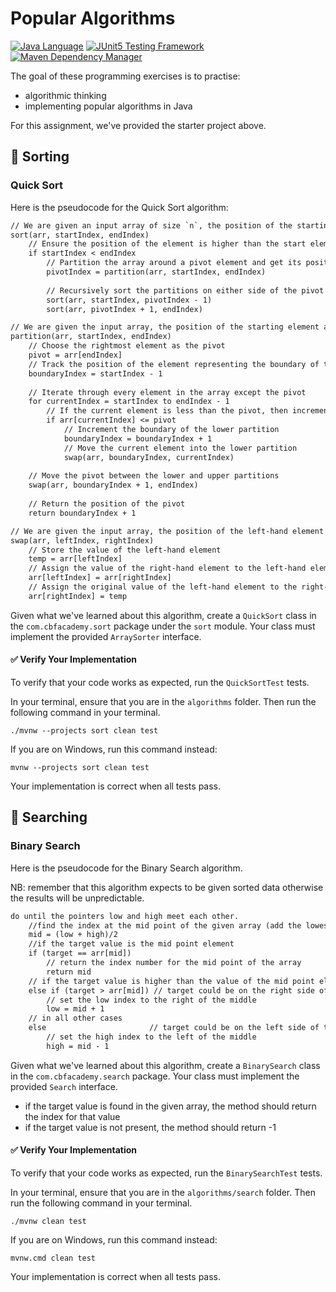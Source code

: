 # Popular Algorithms

[![Java Language](https://img.shields.io/badge/PLATFORM-OpenJDK-3A75B0.svg?style=for-the-badge)][1]
[![JUnit5 Testing Framework](https://img.shields.io/badge/testing%20framework-JUnit5-26A162.svg?style=for-the-badge)][2]
[![Maven Dependency Manager](https://img.shields.io/badge/dependency%20manager-Maven-AA215A.svg?style=for-the-badge)][3]

The goal of these programming exercises is to practise:
- algorithmic thinking
- implementing popular algorithms in Java

For this assignment, we've provided the starter project above.

## :pushpin: Sorting

### Quick Sort

Here is the pseudocode for the Quick Sort algorithm:

```txt
// We are given an input array of size `n`, the position of the starting element (initially `0`) and the position of the end element (initially `n-1`)
sort(arr, startIndex, endIndex)
    // Ensure the position of the element is higher than the start element
    if startIndex < endIndex
        // Partition the array around a pivot element and get its position
        pivotIndex = partition(arr, startIndex, endIndex)
        
        // Recursively sort the partitions on either side of the pivot
        sort(arr, startIndex, pivotIndex - 1)
        sort(arr, pivotIndex + 1, endIndex)

// We are given the input array, the position of the starting element and the position of the end element
partition(arr, startIndex, endIndex)
    // Choose the rightmost element as the pivot
    pivot = arr[endIndex]
    // Track the position of the element representing the boundary of the lower partition and initialise it to the position just before the starting element
    boundaryIndex = startIndex - 1
    
    // Iterate through every element in the array except the pivot
    for currentIndex = startIndex to endIndex - 1
        // If the current element is less than the pivot, then increment the boundary position and swap the element at the new boundary with the current element. This has the effect of pushing all lower values to the left of the array.
        if arr[currentIndex] <= pivot
            // Increment the boundary of the lower partition
            boundaryIndex = boundaryIndex + 1
            // Move the current element into the lower partition
            swap(arr, boundaryIndex, currentIndex)
    
    // Move the pivot between the lower and upper partitions
    swap(arr, boundaryIndex + 1, endIndex)
    
    // Return the position of the pivot
    return boundaryIndex + 1

// We are given the input array, the position of the left-hand element and the position of the right-hand element
swap(arr, leftIndex, rightIndex)
    // Store the value of the left-hand element
    temp = arr[leftIndex]
    // Assign the value of the right-hand element to the left-hand element
    arr[leftIndex] = arr[rightIndex]
    // Assign the original value of the left-hand element to the right-hand element
    arr[rightIndex] = temp
```

Given what we've learned about this algorithm, create a `QuickSort` class in the `com.cbfacademy.sort` package under the `sort` module. Your class must implement the provided `ArraySorter` interface.

#### :white_check_mark: Verify Your Implementation

To verify that your code works as expected, run the `QuickSortTest` tests.

In your terminal, ensure that you are in the `algorithms` folder.
Then run the following command in your terminal.

```shell
./mvnw --projects sort clean test
```

If you are on Windows, run this command instead:

```shell
mvnw --projects sort clean test
```

Your implementation is correct when all tests pass.

## :pushpin: Searching

### Binary Search
Here is the pseudocode for the Binary Search algorithm.

NB: remember that this algorithm expects to be given sorted data otherwise the results will be unpredictable.

```txt
do until the pointers low and high meet each other.
    //find the index at the mid point of the given array (add the lowest index to the highest index and divide by two, e.g. 0 + 10 / 2 = 5)
    mid = (low + high)/2
    //if the target value is the mid point element
    if (target == arr[mid])
        // return the index number for the mid point of the array 
        return mid
    // if the target value is higher than the value of the mid point element 
    else if (target > arr[mid]) // target could be on the right side of the array
        // set the low index to the right of the middle 
        low = mid + 1
    // in all other cases
    else                       // target could be on the left side of the array
        // set the high index to the left of the middle
        high = mid - 1
```

Given what we've learned about this algorithm, create a `BinarySearch` class in the `com.cbfacademy.search` package. Your class must implement the provided `Search` interface.
  - if the target value is found in the given array, the method should return the index for that value
  - if the target value is not present, the method should return -1

#### :white_check_mark: Verify Your Implementation

To verify that your code works as expected, run the `BinarySearchTest` tests.

In your terminal, ensure that you are in the `algorithms/search` folder.
Then run the following command in your terminal.

```shell
./mvnw clean test
```

If you are on Windows, run this command instead:

```shell
mvnw.cmd clean test
```

Your implementation is correct when all tests pass.

[1]: https://docs.oracle.com/javase/17/docs/api/index.html
[2]: https://junit.org/junit5/
[3]: https://maven.apache.org/